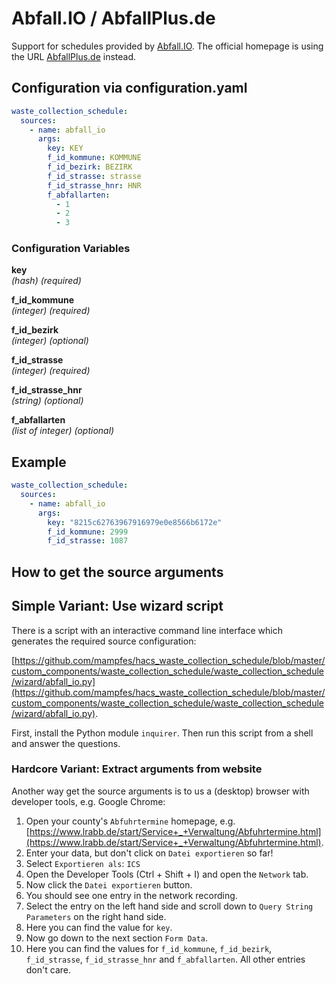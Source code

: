 # Abfall.IO / AbfallPlus.de

Support for schedules provided by [Abfall.IO](https://abfall.io). The official homepage is using the URL [AbfallPlus.de](https://www.abfallplus.de/) instead.

## Configuration via configuration.yaml

```yaml
waste_collection_schedule:
  sources:
    - name: abfall_io
      args:
        key: KEY
        f_id_kommune: KOMMUNE
        f_id_bezirk: BEZIRK
        f_id_strasse: strasse
        f_id_strasse_hnr: HNR
        f_abfallarten:
          - 1
          - 2
          - 3
```

### Configuration Variables

**key**<br>
*(hash) (required)*

**f_id_kommune**<br>
*(integer) (required)*

**f_id_bezirk**<br>
*(integer) (optional)*

**f_id_strasse**<br>
*(integer) (required)*

**f_id_strasse_hnr**<br>
*(string) (optional)*

**f_abfallarten**<br>
*(list of integer) (optional)*

## Example

```yaml
waste_collection_schedule:
  sources:
    - name: abfall_io
      args:
        key: "8215c62763967916979e0e8566b6172e"
        f_id_kommune: 2999
        f_id_strasse: 1087
```

## How to get the source arguments

## Simple Variant: Use wizard script

There is a script with an interactive command line interface which generates the required source configuration:

[https://github.com/mampfes/hacs_waste_collection_schedule/blob/master/custom_components/waste_collection_schedule/waste_collection_schedule/wizard/abfall_io.py](https://github.com/mampfes/hacs_waste_collection_schedule/blob/master/custom_components/waste_collection_schedule/waste_collection_schedule/wizard/abfall_io.py).

First, install the Python module `inquirer`. Then run this script from a shell and answer the questions.

### Hardcore Variant: Extract arguments from website

Another way get the source arguments is to us a (desktop) browser with developer tools, e.g. Google Chrome:

1. Open your county's `Abfuhrtermine` homepage, e.g. [https://www.lrabb.de/start/Service+_+Verwaltung/Abfuhrtermine.html](https://www.lrabb.de/start/Service+_+Verwaltung/Abfuhrtermine.html).
2. Enter your data, but don't click on `Datei exportieren` so far!
3. Select `Exportieren als`: `ICS`
4. Open the Developer Tools (Ctrl + Shift + I) and open the `Network` tab.
5. Now click the `Datei exportieren` button.
6. You should see one entry in the network recording.
7. Select the entry on the left hand side and scroll down to `Query String Parameters` on the right hand side.
8. Here you can find the value for `key`.
9. Now go down to the next section `Form Data`.
10. Here you can find the values for `f_id_kommune`, `f_id_bezirk`, `f_id_strasse`, `f_id_strasse_hnr` and `f_abfallarten`. All other entries don't care.
